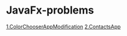 # JavaFx-problems
[1.ColorChooserAppModification](https://github.com/muz2002/JavaFx-problems/tree/main/ColorChooserAppModification)
[2.ContactsApp](https://github.com/muz2002/JavaFx-problems/tree/main/ContactsApp)
